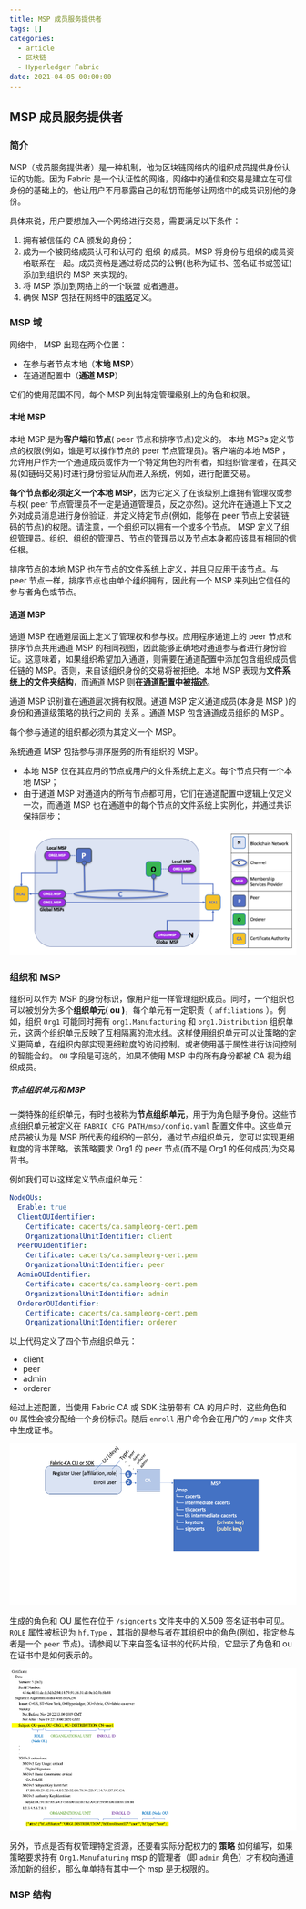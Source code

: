 ```yaml
---
title: MSP 成员服务提供者
tags: []
categories:
  - article
  - 区块链
  - Hyperledger Fabric
date: 2021-04-05 00:00:00
---
```


## MSP 成员服务提供者

### 简介

MSP（成员服务提供者）是一种机制，他为区块链网络内的组织成员提供身份认证的功能。因为 Fabric 是一个认证性的网络，网络中的通信和交易是建立在可信身份的基础上的。他让用户不用暴露自己的私钥而能够让网络中的成员识别他的身份。

具体来说，用户要想加入一个网络进行交易，需要满足以下条件：

1. 拥有被信任的 CA 颁发的身份；
2. 成为一个被网络成员认可和认可的 组织 的成员。MSP 将身份与组织的成员资格联系在一起。成员资格是通过将成员的公钥(也称为证书、签名证书或签证)添加到组织的 MSP 来实现的。
3. 将 MSP 添加到网络上的一个联盟 或者通道。
4. 确保 MSP 包括在网络中的[策略](https://hyperledger-fabric.readthedocs.io/zh_CN/release-2.2/policies/policies.html)定义。

### MSP 域

网络中， MSP 出现在两个位置：

- 在参与者节点本地（**本地 MSP**）
- 在通道配置中（**通道 MSP**）

它们的使用范围不同，每个 MSP 列出特定管理级别上的角色和权限。

#### 本地 MSP

本地 MSP 是为**客户端**和**节点**( peer 节点和排序节点)定义的。 本地 MSPs 定义节点的权限(例如，谁是可以操作节点的 peer 节点管理员)。客户端的本地 MSP ，允许用户作为一个通道成员或作为一个特定角色的所有者，如组织管理者，在其交易(如链码交易)时进行身份验证从而进入系统，例如，进行配置交易。

**每个节点都必须定义一个本地 MSP**，因为它定义了在该级别上谁拥有管理权或参与权( peer 节点管理员不一定是通道管理员，反之亦然)。这允许在通道上下文之外对成员消息进行身份验证，并定义特定节点(例如，能够在 peer 节点上安装链码的节点)的权限。请注意，一个组织可以拥有一个或多个节点。 MSP 定义了组织管理员。组织、组织的管理员、节点的管理员以及节点本身都应该具有相同的信任根。

排序节点的本地 MSP 也在节点的文件系统上定义，并且只应用于该节点。与 peer 节点一样，排序节点也由单个组织拥有，因此有一个 MSP 来列出它信任的参与者角色或节点。

#### 通道 MSP

通道 MSP 在通道层面上定义了管理权和参与权。应用程序通道上的 peer 节点和排序节点共用通道 MSP 的相同视图，因此能够正确地对通道参与者进行身份验证。这意味着，如果组织希望加入通道，则需要在通道配置中添加包含组织成员信任链的 MSP。否则，来自该组织身份的交易将被拒绝。本地 MSP 表现为**文件系统上的文件夹结构**，而通道 MSP 则**在通道配置中被描述**。

通道 MSP 识别谁在通道层次拥有权限。通道 MSP 定义通道成员(本身是 MSP )的身份和通道级策略的执行之间的 关系 。通道 MSP 包含通道成员组织的 MSP 。

每个参与通道的组织都必须为其定义一个 MSP。

系统通道 MSP 包括参与排序服务的所有组织的 MSP。

- 本地 MSP 仅在其应用的节点或用户的文件系统上定义。每个节点只有一个本地 MSP；
- 由于通道 MSP 对通道内的所有节点都可用，它们在通道配置中逻辑上仅定义一次，而通道 MSP 也在通道中的每个节点的文件系统上实例化，并通过共识保持同步；

![picture 2](../../../../assets/%E5%8C%BA%E5%9D%97%E9%93%BE/Hyperledger%20Fabric/MSP%E6%88%90%E5%91%98%E6%9C%8D%E5%8A%A1%E6%8F%90%E4%BE%9B%E8%80%85/42c2719412b013108ddd074bac2351aed145979e59286659dbd0444252014d0f.png)

### 组织和 MSP

组织可以作为 MSP 的身份标识，像用户组一样管理组织成员。同时，一个组织也可以被划分为多个**组织单元( ou )**，每个单元有一定职责（ `affiliations` ）。例如，组织 `Org1` 可能同时拥有 `org1.Manufacturing` 和 `org1.Distribution` 组织单元，这两个组织单元反映了互相隔离的流水线。这样使用组织单元可以让策略的定义更简单，在组织内部实现更细粒度的访问控制。或者使用基于属性进行访问控制的智能合约。 `OU` 字段是可选的，如果不使用 MSP 中的所有身份都被 CA 视为组织成员。

##### 节点组织单元和 MSP

一类特殊的组织单元，有时也被称为**节点组织单元**，用于为角色赋予身份。这些节点组织单元被定义在 `FABRIC_CFG_PATH/msp/config.yaml` 配置文件中。这些单元成员被认为是 MSP 所代表的组织的一部分，通过节点组织单元，您可以实现更细粒度的背书策略，该策略要求 Org1 的 peer 节点(而不是 Org1 的任何成员)为交易背书。

例如我们可以这样定义节点组织单元：

```yaml
NodeOUs:
  Enable: true
  ClientOUIdentifier:
    Certificate: cacerts/ca.sampleorg-cert.pem
    OrganizationalUnitIdentifier: client
  PeerOUIdentifier:
    Certificate: cacerts/ca.sampleorg-cert.pem
    OrganizationalUnitIdentifier: peer
  AdminOUIdentifier:
    Certificate: cacerts/ca.sampleorg-cert.pem
    OrganizationalUnitIdentifier: admin
  OrdererOUIdentifier:
    Certificate: cacerts/ca.sampleorg-cert.pem
    OrganizationalUnitIdentifier: orderer
```

以上代码定义了四个节点组织单元：

- client
- peer
- admin
- orderer

经过上述配置，当使用 Fabric CA 或 SDK 注册带有 CA 的用户时，这些角色和 `OU` 属性会被分配给一个身份标识。随后 `enroll` 用户命令会在用户的 `/msp` 文件夹中生成证书。

![picture 3](../../../../assets/%E5%8C%BA%E5%9D%97%E9%93%BE/Hyperledger%20Fabric/MSP%E6%88%90%E5%91%98%E6%9C%8D%E5%8A%A1%E6%8F%90%E4%BE%9B%E8%80%85/e905af5fd5cacc68043ed9b7fe374adb2685be11bcbca4f4b16b8874a981911e.png)

生成的角色和 OU 属性在位于 `/signcerts` 文件夹中的 X.509 签名证书中可见。 `ROLE` 属性被标识为 `hf.Type` ，其指的是参与者在其组织中的角色(例如，指定参与者是一个 `peer` 节点)。请参阅以下来自签名证书的代码片段，它显示了角色和 ou 在证书中是如何表示的。

![picture 4](../../../../assets/%E5%8C%BA%E5%9D%97%E9%93%BE/Hyperledger%20Fabric/MSP%E6%88%90%E5%91%98%E6%9C%8D%E5%8A%A1%E6%8F%90%E4%BE%9B%E8%80%85/78c16733d6209be583fbf1273cae814c7200f2ef12448c310f727310fc1a82df.png)

另外，节点是否有权管理特定资源，还要看实际分配权力的 **策略** 如何编写，如果策略要求持有 `Org1.Manufaturing` msp 的管理者（即 `admin` 角色）才有权向通道添加新的组织，那么单单持有其中一个 msp 是无权限的。

### MSP 结构
